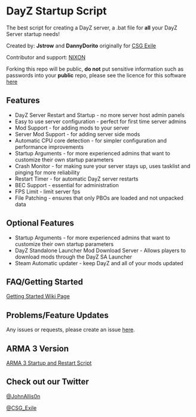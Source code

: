# DayZ Startup Script

The best script for creating a DayZ server, a .bat file for **all** your DayZ Server startup needs!

Created by: **Jstrow** and **DannyDorito** originally for [CSG Exile](https://www.csgcommunity.com)

Contributor and support: [NIXON](https://github.com/niklashenrixon)

Forking this repo will be public, **do not** put sensitive information such as passwords into your **public** repo, please see the licence for this software [here](https://github.com/DannyDorito/DayZ-Startup-and-Restart-Script/blob/master/LICENSE)

## Features

* DayZ Server Restart and Startup - no more server host admin panels
* Easy to use server configuration - perfect for first time server admins
* Mod Support - for adding mods to your server
* Server Mod Support - for adding server side mods
* Automatic CPU core detection - for simpler configuration and performance improvements
* Startup Arguments - for more experienced admins that want to customize their own startup parameters
* Crash Monitor - for making sure your server stays up, uses tasklist and pinging for more reliability
* Restart Timer - for automatic DayZ server restarts
* BEC Support - essential for administration
* FPS Limit - limit server fps
* File Patching - ensures that only PBOs are loaded and not unpacked data

## Optional Features
* Startup Arguments - for more experienced admins that want to customize their own startup parameters
* DayZ Standalone Launcher Mod Download Server - Allows players to download mods through the DayZ SA Launcher
* Steam Automatic updater - keep DayZ and all of your mods updated

## FAQ/Getting Started

[Getting Started Wiki Page](https://github.com/DannyDorito/DayZ-Startup-and-Restart-Script/wiki/Getting-Started)

## Problems/Feature Updates

Any issues or requests, please create an issue [here](https://github.com/DannyDorito/DayZ-Startup-and-Restart-Script/issues).

## ARMA 3 Version

[ARMA 3 Startup and Restart Script](https://github.com/DannyDorito/ARMA-3-Startup-and-Restart-Script)

## Check out our Twitter

[@JohnAllis0n](https://twitter.com/JohnAllis0n)

[@CSG_Exile](https://twitter.com/CSG_Exile)
